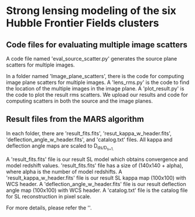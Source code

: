 Strong lensing modeling of the six Hubble Frontier Fields clusters 
==================================================================

Code files for evaluating multiple image scatters
--------------------------------------------
A code file named 'eval_source_scatter.py' generates the source plane scatters for multiple images.

In a folder named 'Image_plane_scatters', there is the code for computing image plane scatters for multiple images.
A 'lens_rms.py' is the code to find the location of the multiple images in the image plane.
A 'plot_result.py' is the code to plot the result rms scatters.
We upload our results and code for computing scatters in both the source and the image planes.

Result files from the MARS algorithm
--------------------------------------------
In each folder, there are 'result_fits.fits', 'resut_kappa_w_header.fits', 'deflection_angle_w_header.fits', and 'catalog.txt' files. 
All kappa and deflection angle maps are scaled to D<sub>ds/D<sub>s=1.

A 'result_fits.fits' file is our result SL model which obtains convergence and model redshift values.
'result_fits.fits' file has a size of (140x140 + alpha), where alpha is the number of model redshifts.
A 'result_kappa_w_header.fits' file is our result SL kappa map (100x100) with WCS header. 
A 'deflection_angle_w_header.fits' file is our result deflection angle map (100x100) with WCS header.
A 'catalog.txt' file is the catalog file for SL reconstruction in pixel scale.


For more details, please refer the ''.
